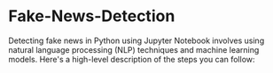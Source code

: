 # Fake-News-Detection
Detecting fake news in Python using Jupyter Notebook involves using natural language processing (NLP) techniques and machine learning models. Here's a high-level description of the steps you can follow:
